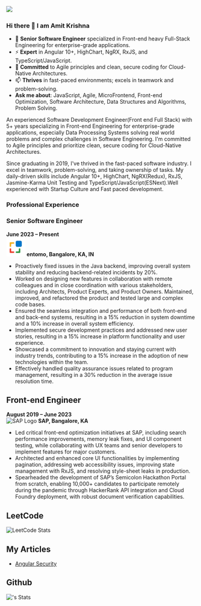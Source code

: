 ![](https://komarev.com/ghpvc/?username=amitkrishna&label=PROFILE+VIEWS&color=blue)

### Hi there 👋 I am Amit Krishna
   - 🌱 **Senior Software Engineer** specialized in Front-end heavy Full-Stack Engineering for enterprise-grade applications.
   - ⚡ **Expert** in Angular 10+, HighChart, NgRX, RxJS, and TypeScript/JavaScript.
   - 👯 **Committed** to Agile principles and clean, secure coding for Cloud-Native Architectures.
   - 📫 **Thrives** in fast-paced environments; excels in teamwork and problem-solving.
   - **Ask me about**: JavaScript, Agile, MicroFrontend, Front-end Optimization, Software Architecture, Data Structures and Algorithms, Problem Solving.

An experienced Software Development Engineer(Front end Full Stack) with 5+ years specializing in Front-end Engineering for enterprise-grade applications, especially Data Processing Systems solving real world problems and complex challenges in Software Engineering. I'm committed to Agile principles and prioritize clean, secure coding for Cloud-Native Architectures.

Since graduating in 2019, I've thrived in the fast-paced software industry. I excel in teamwork, problem-solving, and taking ownership of tasks. My daily-driven skills include Angular 10+, HighChart, NgRX(Redux), RxJS, Jasmine-Karma Unit Testing and TypeScript/JavaScript(ESNext).Well experienced with Startup Culture and Fast paced development.
### Professional Experience

### Senior Software Engineer
**June 2023 – Present**  
<img src="entomo_logo.jpg" alt="Entomo Logo" width="50" height="50">
**entomo, Bangalore, KA, IN**

- Proactively fixed issues in the Java backend, improving overall system stability and reducing backend-related incidents by 20%.
- Worked on designing new features in collaboration with remote colleagues and in close coordination with various stakeholders, including Architects, Product Experts, and Product Owners. Maintained, improved, and refactored the product and tested large and complex code bases.
- Ensured the seamless integration and performance of both front-end and back-end systems, resulting in a 15% reduction in system downtime and a 10% increase in overall system efficiency.
- Implemented secure development practices and addressed new user stories, resulting in a 15% increase in platform functionality and user experience.
- Showcased a commitment to innovation and staying current with industry trends, contributing to a 15% increase in the adoption of new technologies within the team.
- Effectively handled quality assurance issues related to program management, resulting in a 30% reduction in the average issue resolution time.

## Front-end Engineer
**August 2019 – June 2023**  
<img src="https://upload.wikimedia.org/wikipedia/commons/5/59/SAP_2011_logo.svg" alt="SAP Logo" width="70" height="50">
**SAP, Bangalore, KA**

- Led critical front-end optimization initiatives at SAP, including search performance improvements, memory leak fixes, and UI component testing, while collaborating with UX teams and senior developers to implement features for major customers.
- Architected and enhanced core UI functionalities by implementing pagination, addressing web accessibility issues, improving state management with RxJS, and resolving style-sheet leaks in production.
- Spearheaded the development of SAP’s Semicolon Hackathon Portal from scratch, enabling 10,000+ candidates to participate remotely during the pandemic through HackerRank API integration and Cloud Foundry deployment, with robust document verification capabilities.

## LeetCode

   ![LeetCode Stats](https://leetcard.jacoblin.cool/amit_krishna_)

## My Articles
- [Angular Security](https://amitkrishnatech.substack.com/p/ngsecbrokenaccesscontrol?r=2052gt&utm_campaign=post&utm_medium=web&triedRedirect=true)

## Github
![<amitkrishna>'s Stats](https://github-readme-stats.vercel.app/api?username=amitkrishna&theme=vue-dark&show_icons=true&hide_border=true&count_private=true)

<!--  ## Github

   ![GithubStats](https://github-readme-stats.vercel.app/api?username=amitkrishna&show_icons=true&title_color=blue&icon_color=bluef&text_color=red&bg_color=green)

 #![Programming_Language_Stat](https://github-readme-stats.vercel.app/api/top-langs/?username=amitkrishna&layout=compact&theme=dark) -->



<!--
**amitkrishna/amitkrishna** is a ✨ _special_ ✨ repository because its `README.md` (this file) appears on your GitHub profile.

Here are some ideas to get you started:

- 🔭 I’m currently working on ...
- 🌱 I’m currently learning ...
- 👯 I’m looking to collaborate on ...
- 🤔 I’m looking for help with ...
- 💬 Ask me about ...
- 📫 How to reach me: ...
- 😄 Pronouns: ...
- ⚡ Fun fact: ...
   Software Developer Intern @SAP 💻                                  
  🎓 Grad. Student Software Engineering  |   Problem Solver  | Dev-ops   | K8s | Helm
  
  
  
   Grad. Student Software Engineering  |   Problem Solver  | Dev-ops   | K8s | Helm | Jenkins | Kyma | Gardner | Grafana 


-->
